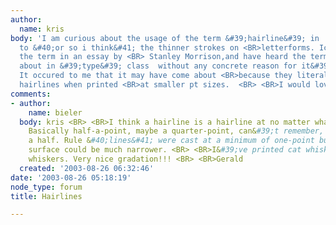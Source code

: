 ```yaml
---
author:
  name: kris
body: 'I am curious about the usage of the term &#39;hairline&#39; in  <BR>in reference
  to &#40;or so i think&#41; the thinner strokes on <BR>letterforms. Icame across
  the term in an essay by <BR> Stanley Morrison,and have heard the term thrown <BR>
  about in &#39;type&#39; class  without any concrete reason for it&#39;s  <BR>use.
  It occured to me that it may have come about <BR>because they literally look line
  hairlines when printed <BR>at smaller pt sizes.  <BR> <BR>I would love some clarification!  '
comments:
- author:
    name: bieler
  body: kris <BR> <BR>I think a hairline is a hairline at no matter what point size.
    Basically half-a-point, maybe a quarter-point, can&#39;t remember, most likely
    a half. Rule &#40;lines&#41; were cast at a minimum of one-point but the printing
    surface could be much narrower. <BR> <BR>I&#39;ve printed cat whiskers. Real cat
    whiskers. Very nice gradation!!! <BR> <BR>Gerald
  created: '2003-08-26 06:32:46'
date: '2003-08-26 05:18:19'
node_type: forum
title: Hairlines

---
```

